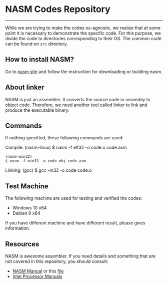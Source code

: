 # NASM Codes Repository
---

While we are trying to make the codes os-agnostic, we realize that at some point it is necessary to demonstrate the specific code. For this purpose, we divide the code to directories corresponding to their OS. The common code can be found on `src` directory.

## How to install NASM?

Go to [nasm site](http://nasm.us) and follow the instruction for downloading or building nasm.

## About linker

NASM is just an assembler. It converts the source code in assembly to object code. Therefore, we need another tool called linker to link and produce the executable binary.

## Commands

If nothing specified, these following commands are used:

Compile:
    (nasm-linux)
    $ nasm -f elf32 -o code.o code.asm

    (nasm-win32)
    $ nasm -f win32 -o code.obj code.asm

Linking:
    (gcc)
    $ gcc -m32 -o code code.o

## Test Machine

The following machine are used for testing and verified the codes:
- Windows 10 x64
- Debian 9 x64

If you have different machine and have different result, please gives information.

## Resources

NASM is awesome assembler. If you need details and something that are not covered in this repository, you should consult:
- [NASM Manual](http://www.nasm.us/doc/) or this [file](nasmdoc-2.10rc4.pdf)
- [Intel Processor Manuals](http://www.intel.com/content/www/us/en/processors/architectures-software-developer-manuals.html)